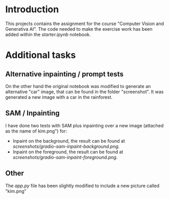 # Introduction

This projects contains the assignment for the course "Computer Vision and Generativa AI". The code needed to make the exercise work has been added within the *starter.ipynb* notebook.

# Additional tasks

## Alternative inpainting / prompt tests

On the other hand the original notebook was modified to generate an alternative "car" image, that can be found in the folder "screenshot". It was generated a new image with a car in the rainforest.

## SAM / Inpainting

I have done two tests with SAM plus inpainting over a new image (attached as the name of kim.png") for:

* Inpaint on the background, the result can be found at *screenshots/gradio-sam-inpaint-background.png*.
* Inpaint on the foreground, the result can be found at *screenshots/gradio-sam-inpaint-foreground.png*.

## Other

The *app.py* file has been slightly modified to include a new picture called "kim.png"


